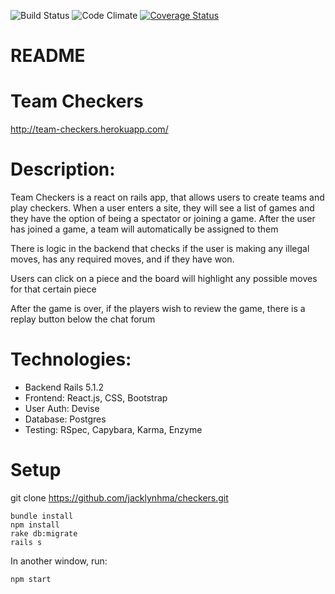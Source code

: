 ![Build Status](https://codeship.com/projects/68475c30-56db-0135-3fa1-7e1de17b1d2f/status?branch=master)
![Code Climate](https://codeclimate.com/github/jacklynhma/checkers.png)
[![Coverage Status](https://coveralls.io/repos/github/jacklynhma/checkers/badge.png?branch=master)](https://coveralls.io/github/jacklynhma/checkers?branch=master)
# README

Team Checkers
=======================

http://team-checkers.herokuapp.com/

Description:
=====

Team Checkers is a react on rails app, that allows users to create teams and play checkers. When a user enters a site, they will see a list of games and they have the option of being a spectator or joining a game. After the user has joined a game, a team will automatically be assigned to them

There is logic in the backend that checks if the user is making any illegal moves, has any required moves, and if they have won.

Users can click on a piece and the board will highlight any possible moves for that certain piece

After the game is over, if the players wish to review the game, there is a replay button below the chat forum

Technologies:
====
- Backend Rails 5.1.2
- Frontend: React.js, CSS, Bootstrap
- User Auth: Devise
- Database: Postgres
- Testing: RSpec, Capybara, Karma, Enzyme

Setup
======
git clone https://github.com/jacklynhma/checkers.git

```
bundle install
npm install
rake db:migrate
rails s

```
In another window, run:

```
npm start
